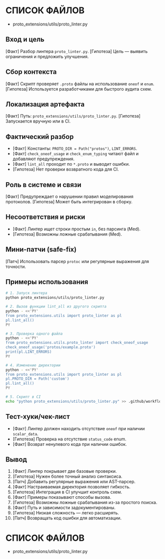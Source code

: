 # СПИСОК ФАЙЛОВ
- proto_extensions/utils/proto_linter.py

## Вход и цель
[Факт] Разбор линтера `proto_linter.py`.
[Гипотеза] Цель — выявить ограничения и предложить улучшения.

## Сбор контекста
[Факт] Скрипт проверяет `.proto` файлы на использование `oneof` и `enum`.
[Гипотеза] Используется разработчиками для быстрого аудита схем.

## Локализация артефакта
[Факт] Путь: `proto_extensions/utils/proto_linter.py`.
[Гипотеза] Запускается вручную или в CI.

## Фактический разбор
- [Факт] Константы: `PROTO_DIR = Path("protos")`, `LINT_ERRORS`.
- [Факт] `check_oneof_usage` и `check_enum_typing` читают файл и добавляют предупреждения.
- [Факт] `lint_all` проходит по `*.proto` и выводит ошибки.
- [Гипотеза] Нет проверки возвратного кода для CI.

## Роль в системе и связи
[Факт] Предупреждает о нарушении правил моделирования протоколов.
[Гипотеза] Может быть интегрирован в сборку.

## Несоответствия и риски
- [Факт] Линтер ищет строки простым `in`, без парсинга (Med).
- [Гипотеза] Возможны ложные срабатывания (Med).

## Мини-патчи (safe-fix)
[Патч] Использовать парсер `protoc` или регулярные выражения для точности.

## Примеры использования
```bash
# 1. Запуск линтера
python proto_extensions/utils/proto_linter.py

# 2. Вызов функции lint_all из другого скрипта
python - <<'PY'
from proto_extensions.utils import proto_linter as pl
pl.lint_all()
PY

# 3. Проверка одного файла
python - <<'PY'
from proto_extensions.utils.proto_linter import check_oneof_usage
check_oneof_usage('protos/example.proto')
print(pl.LINT_ERRORS)
PY

# 4. Изменение директории
python - <<'PY'
from proto_extensions.utils import proto_linter as pl
pl.PROTO_DIR = Path('custom')
pl.lint_all()
PY

# 5. Скрипт в CI
echo "python proto_extensions/utils/proto_linter.py" >> .github/workflows/lint.yml
```

## Тест-хуки/чек-лист
- [Факт] Линтер должен находить отсутствие `oneof` при наличии `scalar_data`.
- [Гипотеза] Проверка на отсутствие `status_code` enum.
- [Факт] Возврат ненулевого кода при наличии ошибок.

## Вывод
1. [Факт] Линтер покрывает две базовые проверки.
2. [Гипотеза] Нужен более точный анализ синтаксиса.
3. [Патч] Добавить регулярные выражения или AST-парсер.
4. [Факт] Настраиваемая директория позволяет гибкость.
5. [Гипотеза] Интеграция в CI улучшит контроль схем.
6. [Факт] Примеры показывают способы вызова.
7. [Гипотеза] Возможны ложные срабатывания из-за простого поиска.
8. [Факт] Путь и зависимости задокументированы.
9. [Гипотеза] Низкая сложность — легко расширять.
10. [Патч] Возвращать код ошибки для автоматизации.

# СПИСОК ФАЙЛОВ
- proto_extensions/utils/proto_linter.py
